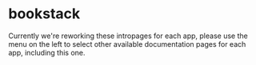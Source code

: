 # bookstack

Currently we're reworking these intropages for each app, please use the menu on the left to select other available documentation pages for each app, including this one.
